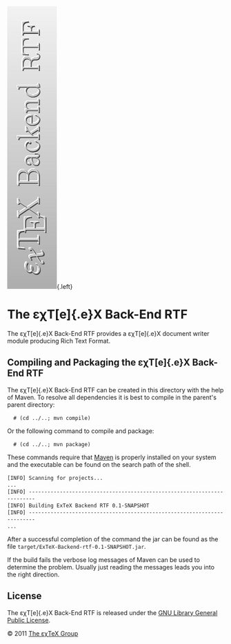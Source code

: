![](src/images/ExTeX-Backend-rtf-side.png){.left}

The εχT[e]{.e}X Back-End RTF
============================

The εχT[e]{.e}X Back-End RTF provides a εχT[e]{.e}X document writer
module producing Rich Text Format.

Compiling and Packaging the εχT[e]{.e}X Back-End RTF
----------------------------------------------------

The εχT[e]{.e}X Back-End RTF can be created in this directory with the
help of Maven. To resolve all dependencies it is best to compile in the
parent\'s parent directory:

      # (cd ../..; mvn compile)

Or the following command to compile and package:

      # (cd ../..; mvn package)

These commands require that [Maven](http://maven.apache.org) is properly
installed on your system and the executable can be found on the search
path of the shell.

``` {.output}
[INFO] Scanning for projects...
...                                                                         
[INFO] ------------------------------------------------------------------------
[INFO] Building ExTeX Backend RTF 0.1-SNAPSHOT
[INFO] ------------------------------------------------------------------------
...
```

After a successful completion of the command the jar can be found as the
file `target/ExTeX-Backend-rtf-0.1-SNAPSHOT.jar`.

If the build fails the verbose log messages of Maven can be used to
determine the problem. Usually just reading the messages leads you into
the right direction.

License
-------

The εχT[e]{.e}X Back-End RTF is released under the [GNU Library General
Public License](LICENSE.html).

© 2011 [The εχTeX Group](mailto:extex@dante.de)
